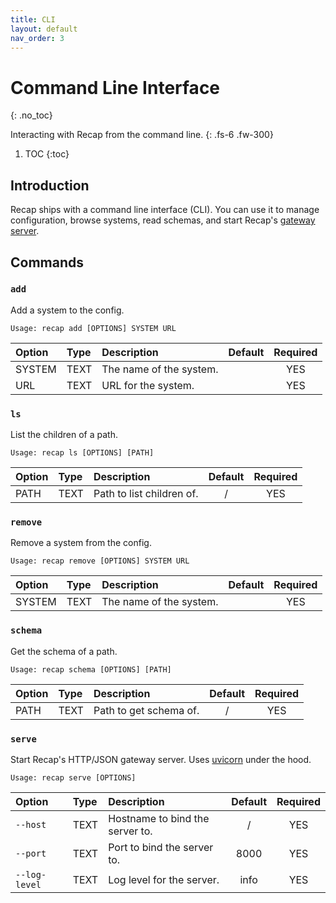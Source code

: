 ```yaml
---
title: CLI
layout: default
nav_order: 3
---
```


# Command Line Interface
{: .no_toc}

Interacting with Recap from the command line.
{: .fs-6 .fw-300}

1. TOC
{:toc}

## Introduction

Recap ships with a command line interface (CLI). You can use it to manage configuration, browse systems, read schemas, and start Recap's [gateway server](/docs/gateway).

## Commands

### `add`

Add a system to the config.

```
Usage: recap add [OPTIONS] SYSTEM URL
```

| Option | Type | Description | Default | Required |
| :-- | :-- | :-- | :-: | :-: |
| SYSTEM | TEXT | The name of the system. | | YES |
| URL | TEXT | URL for the system. | | YES |

### `ls`

List the children of a path.

```
Usage: recap ls [OPTIONS] [PATH]
```

| Option | Type | Description | Default | Required |
| :-- | :-- | :-- | :-: | :-: |
| PATH | TEXT | Path to list children of. | / | YES |

### `remove`

Remove a system from the config.

```
Usage: recap remove [OPTIONS] SYSTEM URL
```

| Option | Type | Description | Default | Required |
| :-- | :-- | :-- | :-: | :-: |
| SYSTEM | TEXT | The name of the system. | | YES |

### `schema`

Get the schema of a path.

```
Usage: recap schema [OPTIONS] [PATH]
```

| Option | Type | Description | Default | Required |
| :-- | :-- | :-- | :-: | :-: |
| PATH | TEXT | Path to get schema of. | / | YES |

### `serve`

Start Recap's HTTP/JSON gateway server. Uses [uvicorn](https://www.uvicorn.org/) under the hood.

```
Usage: recap serve [OPTIONS]
```

| Option | Type | Description | Default | Required |
| :-- | :-- | :-- | :-: | :-: |
| `--host` | TEXT | Hostname to bind the server to. | / | YES |
| `--port` | TEXT | Port to bind the server to. | 8000 | YES |
| `--log-level` | TEXT | Log level for the server. | info | YES |

